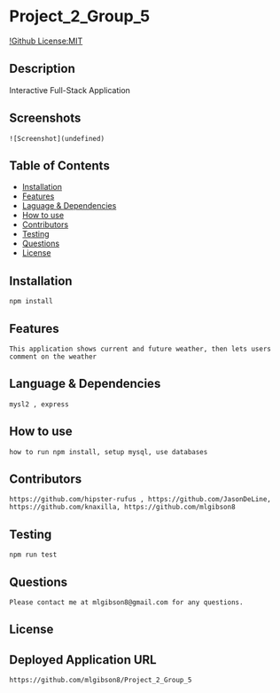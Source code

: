 # Project_2_Group_5
  [!Github License:MIT](https://img.shields.io/badge/License-MIT-yellow.svg)
## Description
  Interactive Full-Stack Application
## Screenshots
    ![Screenshot](undefined)
## Table of Contents
* [Installation](#installation)
* [Features](#features)
* [Laguage & Dependencies](#language)
* [How to use](#howtouse)
* [Contributors](#contributors)
* [Testing](#testing)
* [Questions](#questions)
* [License](#license)
## Installation
    npm install
## Features
    This application shows current and future weather, then lets users comment on the weather
## Language & Dependencies
    mysl2 , express
## How to use
    how to run npm install, setup mysql, use databases
## Contributors
    https://github.com/hipster-rufus , https://github.com/JasonDeLine, https://github.com/knaxilla, https://github.com/mlgibson8
## Testing
    npm run test
## Questions
    Please contact me at mlgibson8@gmail.com for any questions.
## License
    
## Deployed Application URL
    https://github.com/mlgibson8/Project_2_Group_5

